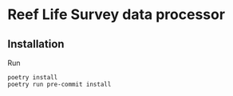# Reef Life Survey data processor

## Installation

Run

```
poetry install
poetry run pre-commit install
```
